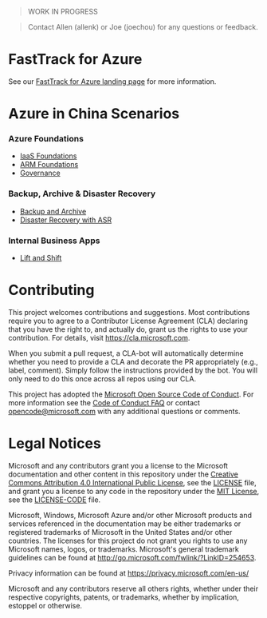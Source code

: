 > WORK IN PROGRESS

> Contact Allen (allenk) or Joe (joechou) for any questions or feedback.

# FastTrack for Azure

See our [FastTrack for Azure landing page](https://github.com/Azure/FastTrackForAzure) for more information.


# Azure in China Scenarios

### Azure Foundations
  * [IaaS Foundations](azure-foundations/iaas-foundations)
  * [ARM Foundations](azure-foundations/arm-foundations)
  * [Governance](azure-foundations/governance)

### Backup, Archive & Disaster Recovery
  * [Backup and Archive](backup-and-archive-azurechina.md)
  * [Disaster Recovery with ASR](disaster-recovery/disaster-recovery-azurechina.md)
  
### Internal Business Apps
  * [Lift and Shift](lift-and-shift-azurechina.md)



# Contributing

This project welcomes contributions and suggestions.  Most contributions require you to agree to a
Contributor License Agreement (CLA) declaring that you have the right to, and actually do, grant us
the rights to use your contribution. For details, visit https://cla.microsoft.com.

When you submit a pull request, a CLA-bot will automatically determine whether you need to provide
a CLA and decorate the PR appropriately (e.g., label, comment). Simply follow the instructions
provided by the bot. You will only need to do this once across all repos using our CLA.

This project has adopted the [Microsoft Open Source Code of Conduct](https://opensource.microsoft.com/codeofconduct/).
For more information see the [Code of Conduct FAQ](https://opensource.microsoft.com/codeofconduct/faq/) or
contact [opencode@microsoft.com](mailto:opencode@microsoft.com) with any additional questions or comments.

# Legal Notices

Microsoft and any contributors grant you a license to the Microsoft documentation and other content
in this repository under the [Creative Commons Attribution 4.0 International Public License](https://creativecommons.org/licenses/by/4.0/legalcode),
see the [LICENSE](LICENSE) file, and grant you a license to any code in the repository under the [MIT License](https://opensource.org/licenses/MIT), see the
[LICENSE-CODE](LICENSE-CODE) file.

Microsoft, Windows, Microsoft Azure and/or other Microsoft products and services referenced in the documentation
may be either trademarks or registered trademarks of Microsoft in the United States and/or other countries.
The licenses for this project do not grant you rights to use any Microsoft names, logos, or trademarks.
Microsoft's general trademark guidelines can be found at http://go.microsoft.com/fwlink/?LinkID=254653.

Privacy information can be found at https://privacy.microsoft.com/en-us/

Microsoft and any contributors reserve all others rights, whether under their respective copyrights, patents,
or trademarks, whether by implication, estoppel or otherwise.
